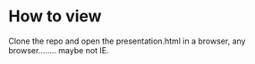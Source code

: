 # How to view
Clone the repo and open the presentation.html in a browser, any browser........ maybe not IE.
